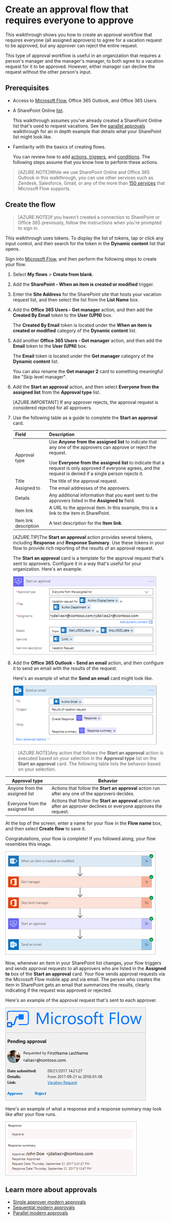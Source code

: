 <properties
    pageTitle="Create an approval flow that requires everyone to approve| Microsoft Flow"
    description="Create an approval flow that requires everyone to approve or one person to reject a request."
    services=""
    suite="flow"
    documentationCenter="na"
    authors="msftman"
    manager="anneta"
    editor=""
    tags=""/>

<tags
    ms.service="flow"
    ms.devlang="na"
    ms.topic="article"
    ms.tgt_pltfrm="na"
    ms.workload="na"
    ms.date="09/22/2017"
    ms.author="deonhe"/>

# Create an approval flow that requires everyone to approve

This walkthrough shows you how to create an approval workflow that requires everyone (all assigned approvers) to agree for a vacation request to be approved, but any approver can reject the entire request.

This type of approval workflow is useful in an organization that requires a person's manager and the manager's manager, to both agree to a vacation request for it to be approved. However, either manager can decline the request without the other person's input.

## Prerequisites

- Access to [Microsoft Flow](https://flow.microsoft.com), Office 365 Outlook, and Office 365 Users.
- A SharePoint Online [list](https://support.office.com/en-us/article/SharePoint-lists-I-An-introduction-f11cd5fe-bc87-4f9e-9bfe-bbd87a22a194).

    This walkthrough assumes you've already created a SharePoint Online list that's used to request vacations. See the [parallel approvals](parallel-modern-approvals.md) walkthrough for an in depth example that details what your SharePoint list might look like.

- Familiarity with the basics of creating flows.

    You can review how to add [actions, triggers](multi-step-logic-flow.md#add-another-action), and [conditions](add-a-condition.md). The following steps assume that you know how to perform these actions.

>[AZURE.NOTE]While we use SharePoint Online and Office 365 Outlook in this walkthrough, you can use other services such as Zendesk, Salesforce, Gmail, or any of the more than [150 services](https://flow.microsoft.com/connectors/) that Microsoft Flow supports.

## Create the flow

>[AZURE.NOTE]If you haven't created a connection to SharePoint or Office 365 previously, follow the instructions when you're prompted to sign in.

This walkthrough uses tokens. To display the list of tokens, tap or click any input control, and then search for the token in the **Dynamic content** list that opens.

Sign into [Microsoft Flow](https://flow.microsoft.com), and then perform the following steps to create your flow.

1. Select **My flows** > **Create from blank**.
1. Add the **SharePoint - When an item is created or modified** trigger.
1. Enter the **Site Address** for the SharePoint site that hosts your vacation request list, and then select the list from the **List Name** box.
1. Add the **Office 365 Users - Get manager** action, and then add the **Created By Email** token to the **User (UPN)** box.

    The **Created By Email** token is located under the **When an item is created or modified** category of the **Dynamic content** list.
1. Add another **Office 365 Users - Get manager** action, and then add the **Email** token to the **User (UPN)** box.

    The **Email** token is located under the **Get manager** category of the **Dynamic content** list.

    You can also rename the **Get manager 2** card to something meaningful like "Skip level manager".

1. Add the **Start an approval** action, and then select **Everyone from the assigned list** from the **Approval type** list.

    [AZURE.IMPORTANT] If any approver rejects, the approval request is considered rejected for all approvers.

1. Use the following table as a guide to complete the **Start an approval** card.

    Field|Description
    ----|------------
    Approval type|Use **Anyone from the assigned list** to indicate that any one of the approvers can approve or reject the request. </p>Use **Everyone from the assigned list** to indicate that a request is only approved if everyone agrees, and the request is denied if a single person rejects it.
    Title|The title of the approval request.
    Assigned to|The email addresses of the approvers.
    Details|Any additional information that you want sent to the approvers listed in the **Assigned to** field.
    Item link|A URL to the approval item. In this example, this is a link to the item in SharePoint.
    Item link description|A text description for the **Item link**.

    [AZURE.TIP]The **Start an approval** action provides several tokens, including **Response** and **Response Summary**. Use these tokens in your flow to provide rich reporting of the results of an approval request.

    The **Start an approval** card is a template for the approval request that's sent to approvers. Configure it in a way that's useful for your organization. Here's an example.

    ![start an approval](media/all-assigned-must-approve/start-an-approval-card.png)

1. Add the **Office 365 Outlook - Send an email** action, and then configure it to send an email with the results of the request.

    Here's an example of what the **Send an email** card might look like.

    ![send an email](media/all-assigned-must-approve/send-an-email-card.png)

>[AZURE.NOTE]Any action that follows the **Start an approval** action is executed based on your selection in the **Approval type** list on the **Start an approval** card. The following table lists the behavior based on your selection.

Approval type|Behavior
-------------|------------
Anyone from the assigned list|Actions that follow the **Start an approval** action run after any one of the approvers decides.
Everyone from the assigned list|Actions that follow the **Start an approval** action run after an approver declines or everyone approves the request.

At the top of the screen, enter a name for your flow in the **Flow name** box, and then select **Create flow** to save it.

Congratulations, your flow is complete! If you followed along, your flow resembles this image.

![overall flow image](media/all-assigned-must-approve/overall-flow.png)

Now, whenever an item in your SharePoint list changes, your flow triggers and sends approval requests to all approvers who are listed in the **Assigned to** box of the **Start an approval** card. Your flow sends approval requests via the Microsoft Flow mobile app and via email. The person who creates the item in SharePoint gets an email that summarizes the results, clearly indicating if the request was approved or rejected.

Here's an example of the approval request that's sent to each approver.

![approval request](media/all-assigned-must-approve/approval-request.png)

Here's an example of what a response and a response summary may look like after your flow runs.

![response tokens](media/all-assigned-must-approve/response-output.png)

## Learn more about approvals

- [Single approver modern approvals](./modern-approvals.md)
- [Sequential modern approvals](./sequential-modern-approvals.md)
- [Parallel modern approvals](./sequential-modern-approvals.md)
